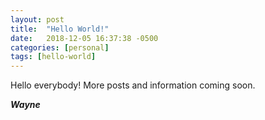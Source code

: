 ```yaml
---
layout: post
title:  "Hello World!"
date:   2018-12-05 16:37:38 -0500
categories: [personal]
tags: [hello-world]
---
```


Hello everybody! More posts and information coming soon.
<!--more-->

***Wayne***
